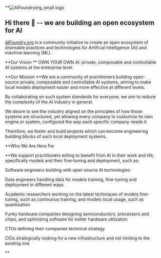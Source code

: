 **![AIFoundryorg_small logo](https://github.com/user-attachments/assets/78eb0675-6b19-4c98-8ee6-0e49a276d035)



## Hi there 👋 -- we are building an open ecosystem for AI

[AIFoundry.org](AIFoundry.org) is a community initiative to create an open ecosystem of shareable practices and technologies for Artificial Intelligence (AI) and machine learning (ML).  



**Our Vision
**
OWN YOUR OWN AI: private, composable and controllable AI systems at the enterprise level. 



**Our Mission
**We are a community of practitioners building open-source private, composable and controllable AI systems, aiming to make local models deployment easier and more effective at different levels.

By collaborating on such system standards for everyone, we aim to reduce the complexity of the AI industry in general. 

We desire to see the industry aligned on the principles of how those systems are structured, yet allowing every company to customize its own engine or system, configured the way each specific company needs it. 

Therefore, we foster and build projects which can become engineering building blocks of such local deployment systems.



**Who We Are Here For

**We support practitioners willing to benefit from AI in their work and life, specifically models and their fine-tuning and deployment, such as:

Software engineers building with open source AI technologies

Data engineers handling data for models training, fine-tuning and deployment in different ways

Academic researchers working on the latest techniques of models fine-tuning, such as continuous training, and models local usage, such as quantization

Funky hardware companies designing semiconductors, processors and chips, and optimizing software for better hardware utilization

CTOs defining their companies technical strategy

CIOs strategically looking for a new infrastructure and not limiting to the existing one

<!--



**Here are some ideas to get you started:**



🙋‍♀️ A short introduction - what is your organization all about?

🌈 Contribution guidelines - how can the community get involved?

👩‍💻 Useful resources - where can the community find your docs? Is there anything else the community should know?

🍿 Fun facts - what does your team eat for breakfast?

🧙 Remember, you can do mighty things with the power of [Markdown](https://docs.github.com/github/writing-on-github/getting-started-with-writing-and-formatting-on-github/basic-writing-and-formatting-syntax)

-->

**
